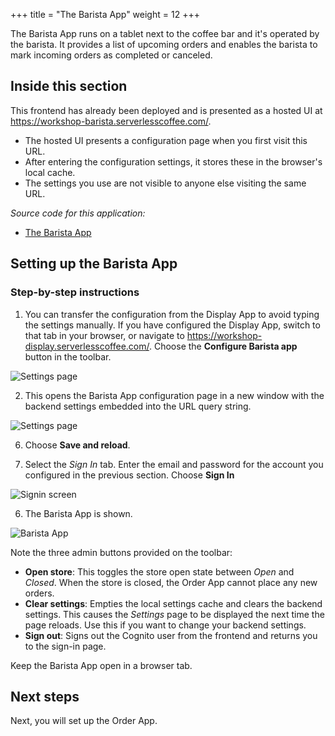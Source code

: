 +++
title = "The Barista App"
weight = 12
+++

The Barista App runs on a tablet next to the coffee bar and it's operated by the barista. It provides a list of upcoming orders and enables the barista to mark incoming orders as completed or canceled.

## Inside this section

This frontend has already been deployed and is presented as a hosted UI at https://workshop-barista.serverlesscoffee.com/.

- The hosted UI presents a configuration page when you first visit this URL.
- After entering the configuration settings, it stores these in the browser's local cache.
- The settings you use are not visible to anyone else visiting the same URL.

*Source code for this application:*
* [The Barista App](#)

## Setting up the Barista App

### Step-by-step instructions ###

1. You can transfer the configuration from the Display App to avoid typing the settings manually. If you have configured the Display App, switch to that tab in your browser, or navigate to https://workshop-display.serverlesscoffee.com/. Choose the **Configure Barista app** button in the toolbar.


![Settings page](/images/se-mod3-backend-baristaNew1.png)

2. This opens the Barista App configuration page in a new window with the backend settings embedded into the URL query string.

![Settings page](/images/se-mod3-backend-baristaNew2.png)

6. Choose **Save and reload**.

7. Select the *Sign In* tab. Enter the email and password for the account you configured in the previous section. Choose **Sign In**

![Signin screen](/images/se-mod3-frontends-setup3.png)

6. The Barista App is shown.

![Barista App](/images/se-mod3-frontends-barista4.png)

Note the three admin buttons provided on the toolbar:

* **Open store**: This toggles the store open state between *Open* and *Closed*. When the store is closed, the Order App cannot place any new orders.
* **Clear settings**: Empties the local settings cache and clears the backend settings. This causes the *Settings* page to be displayed the next time the page reloads. Use this if you want to change your backend settings.
* **Sign out**: Signs out the Cognito user from the frontend and returns you to the sign-in page.

Keep the Barista App open in a browser tab.

## Next steps

Next, you will set up the Order App.